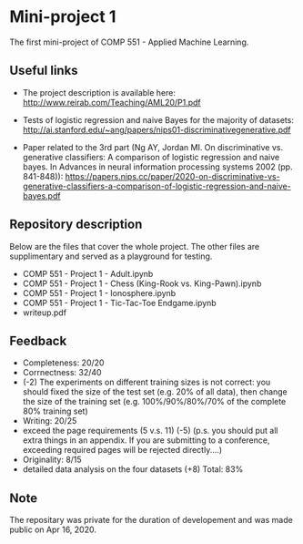 # Mini-project 1
The first mini-project of COMP 551 - Applied Machine Learning.

## Useful links

* The project description is available here: http://www.reirab.com/Teaching/AML20/P1.pdf

* Tests of logistic regression and naive Bayes for the majority of datasets: http://ai.stanford.edu/~ang/papers/nips01-discriminativegenerative.pdf

* Paper related to the 3rd part (Ng AY, Jordan MI. On discriminative vs. generative classifiers: A comparison of logistic regression and naive bayes. In Advances in neural information processing systems 2002 (pp. 841-848)): https://papers.nips.cc/paper/2020-on-discriminative-vs-generative-classifiers-a-comparison-of-logistic-regression-and-naive-bayes.pdf

## Repository description

Below are the files that cover the whole project. The other files are supplimentary and served as a playground for testing.
* COMP 551 - Project 1 - Adult.ipynb
* COMP 551 - Project 1 - Chess (King-Rook vs. King-Pawn).ipynb
* COMP 551 - Project 1 - Ionosphere.ipynb
* COMP 551 - Project 1 - Tic-Tac-Toe Endgame.ipynb
* writeup.pdf

## Feedback

* Completeness: 20/20
* Corrnectness: 32/40
* (-2) The experiments on different training sizes is not correct: you should fixed the size of the test set (e.g. 20% of all data), then change the size of the training set (e.g. 100%/90%/80%/70% of the complete 80% training set)
* Writing: 20/25
* exceed the page requirements (5 v.s. 11) (-5) (p.s. you should put all extra things in an appendix. If you are submitting to a conference, exceeding required pages will be rejected directly....)
* Originality: 8/15
* detailed data analysis on the four datasets (+8)
Total: 83%

## Note
The repositary was private for the duration of developement and was made public on Apr 16, 2020.

